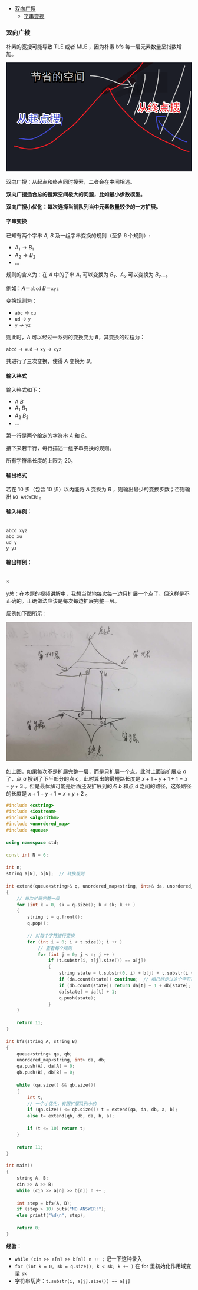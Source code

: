 
<!-- @import "[TOC]" {cmd="toc" depthFrom=1 depthTo=6 orderedList=false} -->

<!-- code_chunk_output -->

- [双向广搜](#双向广搜)
  - [字串变换](#字串变换)

<!-- /code_chunk_output -->

### 双向广搜

朴素的宽搜可能导致 TLE 或者 MLE ，因为朴素 bfs 每一层元素数量呈指数增加。

![](./images/20210722stbfs.png)

双向广搜：从起点和终点同时搜索，二者会在中间相遇。

**双向广搜适合总的搜索空间极大的问题，比如最小步数模型。**

**双向广搜小优化：每次选择当前队列当中元素数量较少的一方扩展。**

#### 字串变换

已知有两个字串 $A$, $B$ 及一组字串变换的规则（至多 $6$ 个规则）:
- $A_1 \to B_1$
- $A_2 \to B_2$
- ...

规则的含义为：在 $A$ 中的子串 $A_1$ 可以变换为 $B_1$、$A_2$ 可以变换为 $B_2…$。

例如：$A$＝<code>abcd</code> $B$＝<code>xyz</code>

<p>变换规则为：</p>

- <code>abc</code> $\to$ <code>xu</code>
- <code>ud</code> $\to$ <code>y</code>
- <code>y</code> $\to$ <code>yz</code>

则此时，$A$ 可以经过一系列的变换变为 $B$，其变换的过程为：

<code>abcd</code> $\to$ <code>xud</code> $\to$ <code>xy</code> $\to$ <code>xyz</code>

共进行了三次变换，使得 $A$ 变换为 $B$。

<h4>输入格式</h4>

<p>输入格式如下：</p>

- $A$   $B$
- $A_1$ $B_1$
- $A_2$ $B_2$
- ...

第一行是两个给定的字符串 $A$ 和 $B$。

接下来若干行，每行描述一组字串变换的规则。

所有字符串长度的上限为 $20$。 

<h4>输出格式</h4>

若在 $10$ 步（包含 $10$ 步）以内能将 $A$ 变换为 $B$ ，则输出最少的变换步数；否则输出 <code>NO ANSWER!</code>。

<h4>输入样例：</h4>

<pre><code>
abcd xyz
abc xu
ud y
y yz
</code></pre>

<h4>输出样例：</h4>

<pre><code>
3
</code></pre>

y总：在本题的视频讲解中，我想当然地每次每一边只扩展一个点了，但这样是不正确的。正确做法应该是每次每边扩展完整一层。

反例如下图所示：

![](./images/20210722stbfs1.png)

如上图，如果每次不是扩展完整一层，而是只扩展一个点。此时上面该扩展点 $a$ 了，点 $a$ 搜到了下半部分的点 $c$，此时算出的最短路长度是 $x+1+y+1+1=x+y+3$ 。但是最优解可能是后面还没扩展到的点 $b$ 和点 $d$ 之间的路径，这条路径的长度是 $x+1+y+1=x+y+2$ 。

```cpp
#include <cstring>
#include <iostream>
#include <algorithm>
#include <unordered_map>
#include <queue>

using namespace std;

const int N = 6;

int n;
string a[N], b[N];  // 转换规则

int extend(queue<string>& q, unordered_map<string, int>& da, unordered_map<string, int>& db, string a[], string b[])
{
    // 每次扩展完整一层
    for (int k = 0, sk = q.size(); k < sk; k ++ )
    {
        string t = q.front();
        q.pop();

        // 对每个字符进行变换
        for (int i = 0; i < t.size(); i ++ )
            // 查看每个规则
            for (int j = 0; j < n; j ++ )
                if (t.substr(i, a[j].size()) == a[j])
                {
                    string state = t.substr(0, i) + b[j] + t.substr(i + a[j].size());
                    if (da.count(state)) continue;  // 咱已经走过这个字符串了，就不看了
                    if (db.count(state)) return da[t] + 1 + db[state];  // 与另一端交汇了
                    da[state] = da[t] + 1;
                    q.push(state);
                }
    }

    return 11;
}

int bfs(string A, string B)
{
    queue<string> qa, qb;
    unordered_map<string, int> da, db;
    qa.push(A), da[A] = 0;
    qb.push(B), db[B] = 0;

    while (qa.size() && qb.size())
    {
        int t;
        // 一个小优化，有限扩展队列小的
        if (qa.size() <= qb.size()) t = extend(qa, da, db, a, b);
        else t= extend(qb, db, da, b, a);

        if (t <= 10) return t;
    }

    return 11;
}

int main()
{
    string A, B;
    cin >> A >> B;
    while (cin >> a[n] >> b[n]) n ++ ;

    int step = bfs(A, B);
    if (step > 10) puts("NO ANSWER!");
    else printf("%d\n", step);

    return 0;
}
```


**经验：**
- `while (cin >> a[n] >> b[n]) n ++ ;` 记一下这种录入
- `for (int k = 0, sk = q.size(); k < sk; k ++ )` 在 for 里初始化作用域变量 `sk`
- 字符串切片：`t.substr(i, a[j].size()) == a[j]`